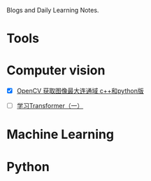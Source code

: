 Blogs and Daily Learning Notes.

# Tools

# Computer vision

- [x] [OpenCV 获取图像最大连通域 c++和python版](cv/opencv_largest_connected_components)

- [ ] [学习Transformer（一）](cv/learn_transformer_1)
# Machine Learning

# Python